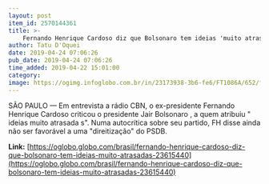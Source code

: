 ```yaml
---
layout: post
item_id: 2570144361
title: >-
    Fernando Henrique Cardoso diz que Bolsonaro tem ideias 'muito atrasadas'
author: Tatu D'Oquei
date: 2019-04-24 07:06:26
pub_date: 2019-04-24 07:06:26
time_added: 2019-04-22 15:01:00
category: 
image: https://ogimg.infoglobo.com.br/in/23173938-3b6-fe6/FT1086A/652/fh.jpg
---
```


SÃO PAULO — Em entrevista a rádio CBN, o ex-presidente Fernando Henrique Cardoso criticou o presidente Jair Bolsonaro , a quem atribuiu " ideias muito atrasada s". Numa autocrítica sobre seu partido, FH disse ainda não ser favorável a uma "direitização" do PSDB.

**Link:** [https://oglobo.globo.com/brasil/fernando-henrique-cardoso-diz-que-bolsonaro-tem-ideias-muito-atrasadas-23615440](https://oglobo.globo.com/brasil/fernando-henrique-cardoso-diz-que-bolsonaro-tem-ideias-muito-atrasadas-23615440)


